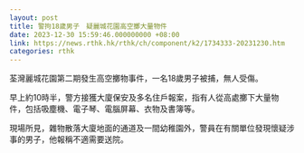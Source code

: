 ```yaml
---
layout: post
title: 警拘18歲男子　疑麗城花園高空擲大量物件
date: 2023-12-30 15:59:46.000000000 +08:00
link: https://news.rthk.hk/rthk/ch/component/k2/1734333-20231230.htm
categories: rthk
---
```


荃灣麗城花園第二期發生高空擲物事件，一名18歲男子被捕，無人受傷。

早上約10時半，警方接獲大廈保安及多名住戶報案，指有人從高處擲下大量物件，包括吸塵機、電子琴、電腦屏幕、衣物及書簿等。

現場所見，雜物散落大廈地面的通道及一間幼稚園外，警員在有關單位發現懷疑涉事的男子，他報稱不適需要送院。
